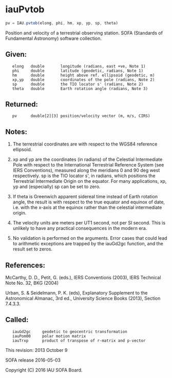 # iauPvtob

```js
pv = IAU.pvtob(elong, phi, hm, xp, yp, sp, theta)
```

Position and velocity of a terrestrial observing station.
SOFA (Standards of Fundamental Astronomy) software collection.


## Given:
```
   elong   double       longitude (radians, east +ve, Note 1)
   phi     double       latitude (geodetic, radians, Note 1)
   hm      double       height above ref. ellipsoid (geodetic, m)
   xp,yp   double       coordinates of the pole (radians, Note 2)
   sp      double       the TIO locator s' (radians, Note 2)
   theta   double       Earth rotation angle (radians, Note 3)
```

## Returned:
```
   pv      double[2][3] position/velocity vector (m, m/s, CIRS)
```

## Notes:

1) The terrestrial coordinates are with respect to the WGS84
   reference ellipsoid.

2) xp and yp are the coordinates (in radians) of the Celestial
   Intermediate Pole with respect to the International Terrestrial
   Reference System (see IERS Conventions), measured along the
   meridians 0 and 90 deg west respectively.  sp is the TIO locator
   s', in radians, which positions the Terrestrial Intermediate
   Origin on the equator.  For many applications, xp, yp and
   (especially) sp can be set to zero.

3) If theta is Greenwich apparent sidereal time instead of Earth
   rotation angle, the result is with respect to the true equator
   and equinox of date, i.e. with the x-axis at the equinox rather
   than the celestial intermediate origin.

4) The velocity units are meters per UT1 second, not per SI second.
   This is unlikely to have any practical consequences in the modern
   era.

5) No validation is performed on the arguments.  Error cases that
   could lead to arithmetic exceptions are trapped by the iauGd2gc
   function, and the result set to zeros.

## References:

   McCarthy, D. D., Petit, G. (eds.), IERS Conventions (2003),
   IERS Technical Note No. 32, BKG (2004)

   Urban, S. & Seidelmann, P. K. (eds), Explanatory Supplement to
   the Astronomical Almanac, 3rd ed., University Science Books
   (2013), Section 7.4.3.3.

## Called:
```
   iauGd2gc     geodetic to geocentric transformation
   iauPom00     polar motion matrix
   iauTrxp      product of transpose of r-matrix and p-vector
```

This revision:   2013 October 9

SOFA release 2016-05-03

Copyright (C) 2016 IAU SOFA Board.